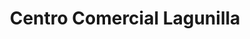 ---
title: "Centro Comercial Lagunilla"
url: /ulloa/centro-comercial-lagunilla/
shop: centro comercial
---